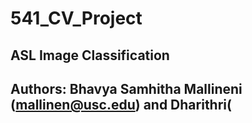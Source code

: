 # 541_CV_Project

## ASL Image Classification

## Authors: Bhavya Samhitha Mallineni (mallinen@usc.edu) and Dharithri(

